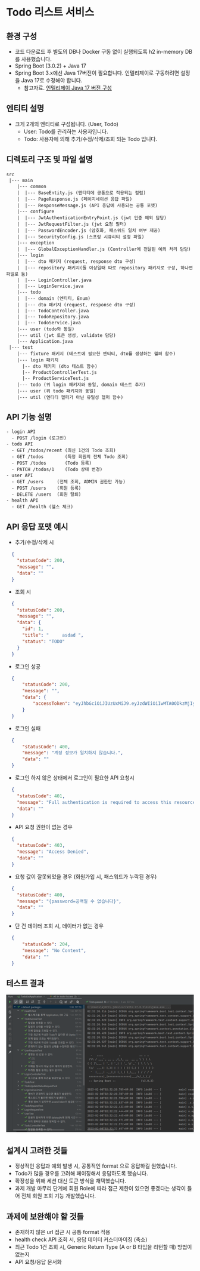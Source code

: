 # Todo 리스트 서비스

## 환경 구성
- 코드 다운로드 후 별도의 DB나 Docker 구동 없이 실행되도록 h2 in-memory DB를 사용했습니다.
- Spring Boot (3.0.2) + Java 17
- Spring Boot 3.x에선 Java 17버전이 필요합니다. 인텔리제이로 구동하려면 설정을 Java 17로 수정해야 합니다.
    - 참고자료. [인텔리제이 Java 17 버전 구성](https://medium.com/sjk5766/spring-boot-%EB%B2%84%EC%A0%84%EC%97%90-%EB%94%B0%EB%A5%B8-java-%EB%B2%84%EC%A0%84-ff15c5ba7ecb)

## 엔티티 설명
- 크게 2개의 엔티티로 구성됩니다. (User, Todo)
  - User: Todo를 관리하는 사용자입니다.
  - Todo: 사용자에 의해 추가/수정/삭제/조회 되는 Todo 입니다. 

## 디렉토리 구조 및 파일 설명
```text
src
 |--- main
    |--- common
    |  |--- BaseEntity.js (엔티티에 공통으로 적용되는 컬럼)
    |  |--- PageResponse.js (페이지네이션 응답 파일)
    |  |--- ResponseMessage.js (API 응답에 사용되는 공통 포맷)
    |--- configure
    |  |--- JwtAuthenticationEntryPoint.js (jwt 인증 예외 담당)
    |  |--- JwtRequestFilter.js (jwt 요청 필터)
    |  |--- PasswordEncoder.js (암호화, 패스워드 일치 여부 제공)
    |  |--- SecurityConfig.js (스프링 시큐리티 설정 파일)
    |--- exception
    |  |--- GlobalExceptionHandler.js (Controller에 전달된 예외 처리 담당)
    |--- login
    |  |--- dto 패키지 (request, response dto 구성)
    |  |--- repository 패키지(둘 이상일때 따로 repository 패키지로 구성, 하나면 파일로 둠)
    |  |--- LoginController.java
    |  |--- LoginService.java
    |--- todo
    |  |--- domain (엔티티, Enum)
    |  |--- dto 패키지 (request, response dto 구성)
    |  |--- TodoController.java
    |  |--- TodoRepository.java
    |  |--- TodoService.java
    |--- user (todo와 동일)
    |--- util (jwt 토큰 생성, validate 담당)
    |--- Application.java
 |--- test
    |--- fixture 패키지 (테스트에 필요한 엔티티, dto를 생성하는 헬퍼 함수)
    |--- login 패키지
      |-- dto 패키지 (dto 테스트 함수)
      |-- ProductControllerTest.js
      |-- ProductServiceTest.js
    |--- todo (위 login 패키지와 동일, domain 테스트 추가)
    |--- user (위 todo 패키지와 동일)
    |--- util (엔티티 헬퍼가 아닌 유틸성 헬퍼 함수)
```

## API 기능 설명
```
- login API 
  - POST /login (로그인)
- todo API
  - GET /todos/recent (최신 1건의 Todo 조회)
  - GET /todos        (특정 회원의 전체 Todo 조회)
  - POST /todos       (Todo 등록)
  - PATCH /todos/1    (Todo 상태 변경)
- user API 
  - GET /users     (전체 조회, ADMIN 권한만 가능)
  - POST /users    (회원 등록)
  - DELETE /users  (회원 탈퇴)
- health API
  - GET /health (헬스 체크)
```

## API 응답 포맷 예시
- 추가/수정/삭제 시
```json
  {
    "statusCode": 200,
    "message": "",
    "data": ""
  }
```

- 조회 시
```json
  {
    "statusCode": 200,
    "message": "",
    "data": {
      "id": 1,
      "title": "     asdad ",
      "status": "TODO"
    }
  }
```

- 로그인 성공
```json
  {
      "statusCode": 200,
      "message": "",
      "data": {
          "accessToken": "eyJhbGciOiJIUzUxMiJ9.eyJzdWIiOiIwMTA0ODkzMjIyOSIsImlhdCI6MTY3NTc5Mzg2MiwiZXhwIjoxNjc1ODgwMjYyfQ.FS5F_yCrmEzn05PYBCUaKv0rMbQ1k--F8b8E1GjyNDtvShTfksEz2uR5bphht47FZgpHx7UhdCO5ETxBRSBi0g"
      }
  }
```

- 로그인 실패
```json
  {
      "statusCode": 400,
      "message": "계정 정보가 일치하지 않습니다.",
      "data": ""
  }
```

- 로그인 하지 않은 상태에서 로그인이 필요한 API 요청시
```json
  {
    "statusCode": 401,
    "message": "Full authentication is required to access this resource",
    "data": ""
  }
```

- API 요청 권한이 없는 경우
```json
  {
    "statusCode": 403,
    "message": "Access Denied",
    "data": ""
  }
```

- 요청 값이 잘못되었을 경우 (회원가입 시, 패스워드가 누락된 경우)
```json
  {
    "statusCode": 400,
    "message": "{password=공백일 수 없습니다}",
    "data": ""
  }
```

- 단 건 데이터 조회 시, 데이터가 없는 경우
```json
  {
      "statusCode": 204,
      "message": "No Content",
      "data": ""
  }
```

## 테스트 결과
![img.png](images/test.PNG)

## 설계시 고려한 것들
- 정상적인 응답과 예외 발생 시, 공통적인 format 으로 응답하길 원했습니다.
- Todo가 많을 경우를 고려해 페이징해서 응답하도록 했습니다.
- 확장성을 위해 세션 대신 토큰 방식을 채택했습니다.
- 과제 개발 마무리 단계에 회원 Role에 따라 접근 제한이 있으면 좋겠다는 생각이 들어 전체 회원 조회 기능 개발했습니다.

## 과제에 보완해야 할 것들
- 존재하지 않은 url 접근 시 공통 format 적용
- health check API 조회 시, 응답 데이터 커스터마이징 (축소)
- 최근 Todo 1건 조회 시, Generic Return Type (A or B 타입을 리턴할 때) 방법이 없는지
- API 요청/응답 문서화
